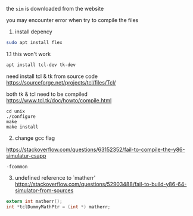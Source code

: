 the `sim` is downloaded from the website

you may  encounter error when try to compile the files
1. install depency
```bash
sudo apt install flex
```

1.1 
this won't work
```bash
apt install tcl-dev tk-dev
```
need install tcl & tk from source code
https://sourceforge.net/projects/tcl/files/Tcl/

both tk & tcl need to be compiled
https://www.tcl.tk/doc/howto/compile.html
```
cd unix
./configure
make
make install
```


2. change gcc flag

https://stackoverflow.com/questions/63152352/fail-to-compile-the-y86-simulatur-csapp
```text
-fcommon
```

3. undefined reference to `matherr'
https://stackoverflow.com/questions/52903488/fail-to-build-y86-64-simulator-from-sources
```c
extern int matherr();
int *tclDummyMathPtr = (int *) matherr;
```
